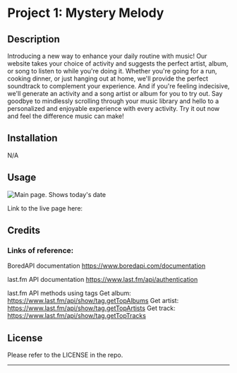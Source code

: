 # Project 1: Mystery Melody

## Description
Introducing a new way to enhance your daily routine with music! Our website takes your choice of activity and suggests the perfect artist, album, or song to listen to while you're doing it. Whether you're going for a run, cooking dinner, or just hanging out at home, we'll provide the perfect soundtrack to complement your experience. And if you're feeling indecisive, we'll generate an activity and a song artist or album for you to try out. Say goodbye to mindlessly scrolling through your music library and hello to a personalized and enjoyable experience with every activity. Try it out now and feel the difference music can make!

## Installation

N/A

## Usage

![Main page. Shows today's date](./assets/images/)




Link to the live page here: 


## Credits

### Links of reference:

BoredAPI documentation
https://www.boredapi.com/documentation 

last.fm API documentation
https://www.last.fm/api/authentication 

last.fm API methods using tags
Get album: https://www.last.fm/api/show/tag.getTopAlbums
Get artist: https://www.last.fm/api/show/tag.getTopArtists
Get track: https://www.last.fm/api/show/tag.getTopTracks


## License
Please refer to the LICENSE in the repo.

---